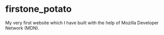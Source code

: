 # firstone_potato
My very first website which I have built with the help of Mozilla Developer Network (MDN).
